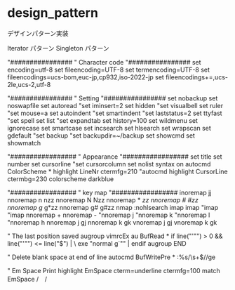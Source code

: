 # design_pattern
デザインパターン実装

Iterator パターン
Singleton パターン

"################
" Character code
"################
set encoding=utf-8
set fileencoding=UTF-8
set termencoding=UTF-8
set fileencodings=ucs-bom,euc-jp,cp932,iso-2022-jp
set fileencodings+=,ucs-2le,ucs-2,utf-8

"################
" Setting
"################
set nobackup
set noswapfile
set autoread
"set iminsert=2
set hidden
"set visualbell
set ruler
"set mouse=a
set autoindent
"set smartindent
"set laststatus=2
set ttyfast
"set spell
set list
"set expandtab
set history=100
set wildmenu
set ignorecase
set smartcase
set incsearch
set hlsearch
set wrapscan
set gdefault
"set backup
"set backupdir=~/backup
set showcmd
set showmatch

"#################
" Appearance
"#################
set title
set number
set cursorline
"set cursorcolumn
set nolist
syntax on
autocmd ColorScheme * highlight LineNr ctermfg=210
"autocmd highlight CursorLine ctermbg=230
colorscheme darkblue

"#################
" key map
"#################
inoremap jj <Esc>
nnoremap n nzz
nnoremap N Nzz
nnoremap * *zz
nnoremap # #zz
nnoremap g* g*zz
nnoremap g# g#zz
nmap <Esc><Esc> :nohlsearch<CR><Esc>
imap <C-k> <Up>
imap <C-j> <Down>
"imap <C-h> <Left>
"imap <C-l> <Right>
nnoremap + <C-a>
nnoremap - <C-x>
"nnoremap <c-j> <c-w>j
"nnoremap <c-k> <c-w>k
"nnoremap <c-l> <c-w>l
"nnoremap <c-h> <c-w>h
nnoremap j gj
nnoremap k gk
vnoremap j gj
vnoremap k gk

" The last position saved
augroup vimrcEx
  au BufRead * if line("'\"") > 0 && line("'\"") <= line("$") |
  \ exe "normal g`\"" | endif
augroup END

" Delete blank space at end of line
autocmd BufWritePre * :%s/\s\+$//ge

" Em Space Print
highlight EmSpace cterm=underline ctermfg=100
match EmSpace /　/
